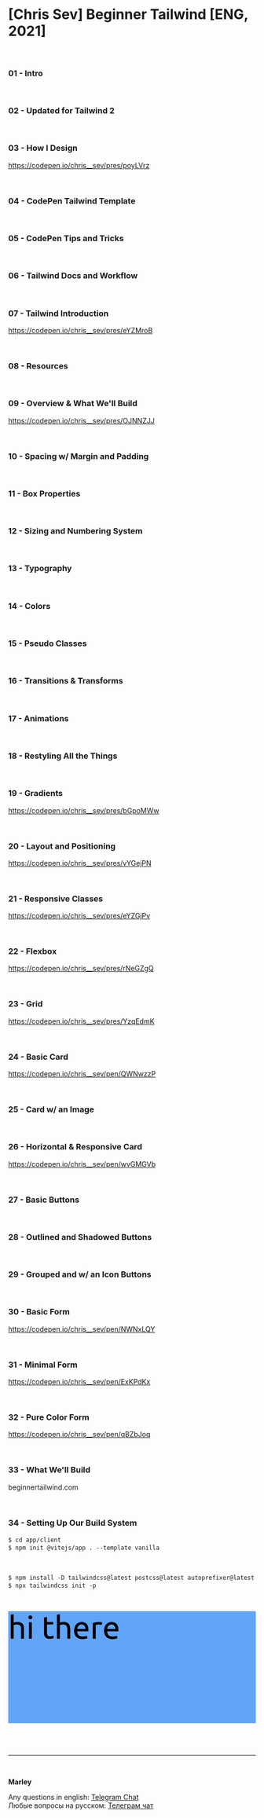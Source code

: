# [Chris Sev] Beginner Tailwind [ENG, 2021]

<br/>

### 01 - Intro

<br/>

### 02 - Updated for Tailwind 2

<br/>

### 03 - How I Design

https://codepen.io/chris__sev/pres/poyLVrz

<br/>

### 04 - CodePen Tailwind Template

<br/>

### 05 - CodePen Tips and Tricks

<br/>

### 06 - Tailwind Docs and Workflow

<br/>

### 07 - Tailwind Introduction

https://codepen.io/chris__sev/pres/eYZMroB

<br/>

### 08 - Resources

<br/>

### 09 - Overview & What We'll Build

https://codepen.io/chris__sev/pres/OJNNZJJ

<br/>

### 10 - Spacing w/ Margin and Padding

<br/>

### 11 - Box Properties

<br/>

### 12 - Sizing and Numbering System

<br/>

### 13 - Typography

<br/>

### 14 - Colors

<br/>

### 15 - Pseudo Classes

<br/>

### 16 - Transitions & Transforms

<br/>

### 17 - Animations

<br/>

### 18 - Restyling All the Things

<br/>

### 19 - Gradients

https://codepen.io/chris__sev/pres/bGpoMWw

<br/>

### 20 - Layout and Positioning

https://codepen.io/chris__sev/pres/vYGejPN

<br/>

### 21 - Responsive Classes

https://codepen.io/chris__sev/pres/eYZGjPv

<br/>

### 22 - Flexbox

https://codepen.io/chris__sev/pres/rNeGZgQ

<br/>

### 23 - Grid

https://codepen.io/chris__sev/pres/YzqEdmK

<br/>

### 24 - Basic Card

https://codepen.io/chris__sev/pen/QWNwzzP

<br/>

### 25 - Card w/ an Image

<br/>

### 26 - Horizontal & Responsive Card

https://codepen.io/chris__sev/pen/wvGMGVb

<br/>

### 27 - Basic Buttons

<br/>

### 28 - Outlined and Shadowed Buttons

<br/>

### 29 - Grouped and w/ an Icon Buttons

<br/>

### 30 - Basic Form

https://codepen.io/chris__sev/pen/NWNxLQY

<br/>

### 31 - Minimal Form

https://codepen.io/chris__sev/pen/ExKPdKx

<br/>

### 32 - Pure Color Form

https://codepen.io/chris__sev/pen/qBZbJoq

<br/>

### 33 - What We'll Build

beginnertailwind.com

<br/>

### 34 - Setting Up Our Build System

    $ cd app/client
    $ npm init @vitejs/app . --template vanilla

<br/>

    $ npm install -D tailwindcss@latest postcss@latest autoprefixer@latest
    $ npx tailwindcss init -p

<br/>

![Application](/img/pic-p01.png?raw=true)

<br/><br/>

---

<br/>

**Marley**

Any questions in english: <a href="https://jsdev.org/chat/">Telegram Chat</a>  
Любые вопросы на русском: <a href="https://jsdev.ru/chat/">Телеграм чат</a>
